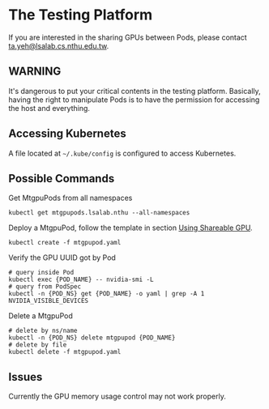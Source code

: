 # The Testing Platform
If you are interested in the sharing GPUs between Pods, please contact ta.yeh@lsalab.cs.nthu.edu.tw.

## WARNING
It's dangerous to put your critical contents in the testing platform. Basically, having the right to manipulate Pods is to have the permission for accessing the host and everything.

## Accessing Kubernetes
A file located at ```~/.kube/config``` is configured to access Kubernetes.

## Possible Commands
Get MtgpuPods from all namespaces
```
kubectl get mtgpupods.lsalab.nthu --all-namespaces
```
Deploy a MtgpuPod, follow the template in section [Using Shareable GPU](README.md#using-shareable-gpu).
```
kubectl create -f mtgpupod.yaml
```
Verify the GPU UUID got by Pod
```
# query inside Pod
kubectl exec {POD_NAME} -- nvidia-smi -L
# query from PodSpec
kubectl -n {POD_NS} get {POD_NAME} -o yaml | grep -A 1 NVIDIA_VISIBLE_DEVICES
```
Delete a MtgpuPod
```
# delete by ns/name
kubectl -n {POD_NS} delete mtgpupod {POD_NAME}
# delete by file
kubectl delete -f mtgpupod.yaml
```

## Issues
Currently the GPU memory usage control may not work properly.
